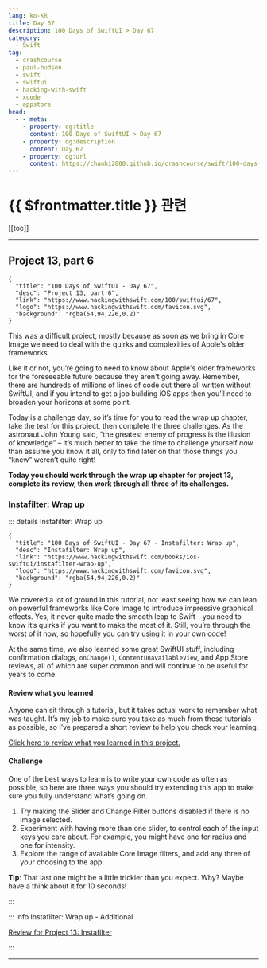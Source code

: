 ```yaml
---
lang: ko-KR
title: Day 67
description: 100 Days of SwiftUI > Day 67
category:
  - Swift
tag: 
  - crashcourse
  - paul-hudson
  - swift
  - swiftui
  - hacking-with-swift
  - xcode
  - appstore
head:
  - - meta:
    - property: og:title
      content: 100 Days of SwiftUI > Day 67
    - property: og:description
      content: Day 67
    - property: og:url
      content: https://chanhi2000.github.io/crashcourse/swift/100-days-of-swiftui/67.html
---
```


# {{ $frontmatter.title }} 관련

[[toc]]

---

## Project 13, part 6

```component VPCard
{
  "title": "100 Days of SwiftUI - Day 67",
  "desc": "Project 13, part 6",
  "link": "https://www.hackingwithswift.com/100/swiftui/67",
  "logo": "https://www.hackingwithswift.com/favicon.svg",
  "background": "rgba(54,94,226,0.2)"
}
```

This was a difficult project, mostly because as soon as we bring in Core Image we need to deal with the quirks and complexities of Apple's older frameworks.

Like it or not, you’re going to need to know about Apple's older frameworks for the foreseeable future because they aren't going away. Remember, there are hundreds of millions of lines of code out there all written without SwiftUI, and if you intend to get a job building iOS apps then you’ll need to broaden your horizons at some point.

Today is a challenge day, so it’s time for you to read the wrap up chapter, take the test for this project, then complete the three challenges. As the astronaut John Young said, “the greatest enemy of progress is the illusion of knowledge” – it’s much better to take the time to challenge yourself _now_ than assume you know it all, only to find later on that those things you “knew” weren’t quite right!

__Today you should work through the wrap up chapter for project 13, complete its review, then work through all three of its challenges.__

### Instafilter: Wrap up

::: details Instafilter: Wrap up

```component VPCard
{
  "title": "100 Days of SwiftUI - Day 67 - Instafilter: Wrap up",
  "desc": "Instafilter: Wrap up",
  "link": "https://www.hackingwithswift.com/books/ios-swiftui/instafilter-wrap-up",
  "logo": "https://www.hackingwithswift.com/favicon.svg",
  "background": "rgba(54,94,226,0.2)"
}
```

We covered a lot of ground in this tutorial, not least seeing how we can lean on powerful frameworks like Core Image to introduce impressive graphical effects. Yes, it never quite made the smooth leap to Swift – you need to know it’s quirks if you want to make the most of it. Still, you’re through the worst of it now, so hopefully you can try using it in your own code!

At the same time, we also learned some great SwiftUI stuff, including confirmation dialogs, `onChange()`, `ContentUnavailableView`, and App Store reviews, all of which are super common and will continue to be useful for years to come.

#### Review what you learned

Anyone can sit through a tutorial, but it takes actual work to remember what was taught. It’s my job to make sure you take as much from these tutorials as possible, so I’ve prepared a short review to help you check your learning.

[Click here to review what you learned in this project.][instafilter]

#### Challenge

One of the best ways to learn is to write your own code as often as possible, so here are three ways you should try extending this app to make sure you fully understand what’s going on.

1. Try making the Slider and Change Filter buttons disabled if there is no image selected.
2. Experiment with having more than one slider, to control each of the input keys you care about. For example, you might have one for radius and one for intensity.
3. Explore the range of available Core Image filters, and add any three of your choosing to the app.

__Tip__: That last one might be a little trickier than you expect. Why? Maybe have a think about it for 10 seconds!

:::

::: info Instafilter: Wrap up - Additional

[Review for Project 13: Instafilter][instafilter]

:::

---

<TagLinks />

[instafilter]: https://www.hackingwithswift.com/review/ios-swiftui/instafilter

